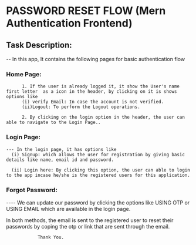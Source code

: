 # PASSWORD RESET FLOW (Mern Authentication Frontend)
## Task Description:
-- In this app, It contains the following pages for basic authentication flow
   ### Home Page: 
          1. If the user is already logged it, it show the User's name first letter  as a icon in the header, by clicking on it is shows options like 
          (i) verify Email: In case the account is not verified.
          (ii)Logout: To perform the Logout operations.

          2. By clicking on the login option in the header, the user can able to navigate to the Login Page..

  ### Login Page:
    --- In the login page, it has options like 
      (i) Signup: which allows the user for registration by giving basic details like name, email id and password.

      (ii) Login here: By clicking this option, the user can able to login to the app incase he/she is the registered users for this application.

  ### Forgot Password:
  ---- We can update our password by clicking the options like USING OTP or USING EMAIL which are available in the login page.

  In both methods, the email is sent to the registered user to reset their passwords by coping the otp or link  that are sent through  the email.

                Thank You.